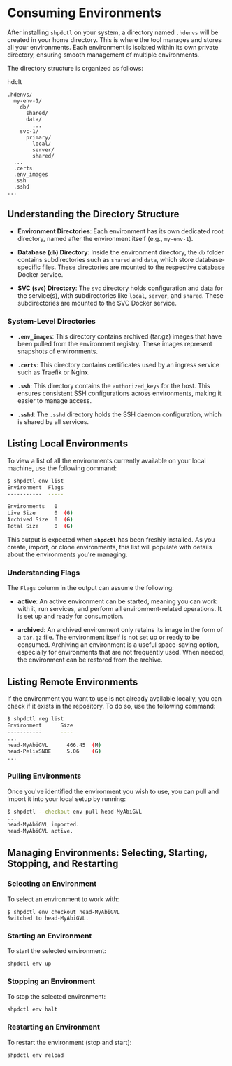 # Consuming Environments

After installing `shpdctl` on your system, a directory named
`.hdenvs` will be created in your home directory.
This is where the tool manages and stores all your environments.
Each environment is isolated within its own private directory,
ensuring smooth management of multiple environments.

The directory structure is organized as follows:

hdclt

```text
.hdenvs/
  my-env-1/
    db/
      shared/
      data/
        ...
    svc-1/
      primary/
        local/
        server/
        shared/
  ...
  .certs
  .env_images
  .ssh
  .sshd
...
```

## Understanding the Directory Structure

- **Environment Directories**: Each environment has its own
  dedicated root directory, named after the environment itself
  (e.g., `my-env-1`).

- **Database (`db`) Directory**: Inside the environment directory,
  the `db` folder contains subdirectories such as `shared` and `data`,
  which store database-specific files.
  These directories are mounted to the respective database Docker
  service.

- **SVC (`svc`) Directory**: The `svc` directory holds configuration
  and data for the service(s), with subdirectories like `local`, `server`,
  and `shared`. These subdirectories are mounted to the SVC Docker service.

### System-Level Directories

- **`.env_images`**: This directory contains archived (tar.gz) images that
  have been pulled from the environment registry.
  These images represent snapshots of environments.

- **`.certs`**: This directory contains certificates used by an ingress service
  such as Traefik or Nginx.

- **`.ssh`**: This directory contains the `authorized_keys` for the host.
  This ensures consistent SSH configurations across environments,
  making it easier to manage access.

- **`.sshd`**: The `.sshd` directory holds the SSH daemon configuration,
  which is shared by all services.

## Listing Local Environments

To view a list of all the environments currently available on your
local machine, use the following command:

```bash
$ shpdctl env list
Environment  Flags
-----------  -----

Environments   0
Live Size      0  (G)
Archived Size  0  (G)
Total Size     0  (G)
```

This output is expected when **`shpdctl`** has been freshly installed.
As you create, import, or clone environments, this list will populate
with details about the environments you're managing.

### Understanding Flags

The `Flags` column in the output can assume the following:

- **active**: An active environment can be started,
  meaning you can work with it, run services, and perform all
  environment-related operations. It is set up and ready for consumption.

- **archived**: An archived environment only retains its image
  in the form of a `tar.gz` file. The environment itself is not set
  up or ready to be consumed. Archiving an environment is a useful
  space-saving option, especially for environments that are not
  frequently used.
  When needed, the environment can be restored from the archive.

## Listing Remote Environments

If the environment you want to use is not already available locally,
you can check if it exists in the repository.
To do so, use the following command:

```bash
$ shpdctl reg list
Environment      Size
-----------      ----
...
head-MyAbiGVL      466.45  (M)
head-PelixSNDE     5.06    (G)
...
```

### Pulling Environments

Once you've identified the environment you wish to use,
you can pull and import it into your local setup by running:

```bash
$ shpdctl --checkout env pull head-MyAbiGVL
...
head-MyAbiGVL imported.
head-MyAbiGVL active.
```

## Managing Environments: Selecting, Starting, Stopping, and Restarting

### Selecting an Environment

To select an environment to work with:

```shell
$ shpdctl env checkout head-MyAbiGVL
Switched to head-MyAbiGVL.
```

### Starting an Environment

To start the selected environment:

```shell
shpdctl env up
```

### Stopping an Environment

To stop the selected environment:

```shell
shpdctl env halt
```

### Restarting an Environment

To restart the environment (stop and start):

```shell
shpdctl env reload
```
